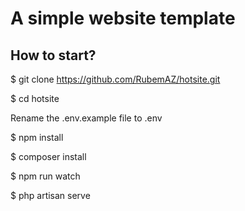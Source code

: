 # A simple website template

## How to start?

$ git clone https://github.com/RubemAZ/hotsite.git

$ cd hotsite

Rename the .env.example file to .env

$ npm install

$ composer install

$ npm run watch

$ php artisan serve

